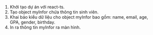 1. Khởi tạo dự án với react-ts.
2. Tạo object myInfor chứa thông tin sinh viên.
3. Khai báo kiểu dữ liệu cho object myInfor bao gồm: name, email, age, GPA, gender, birthday.
4. In ra thông tin myInfor ra màn hình.
